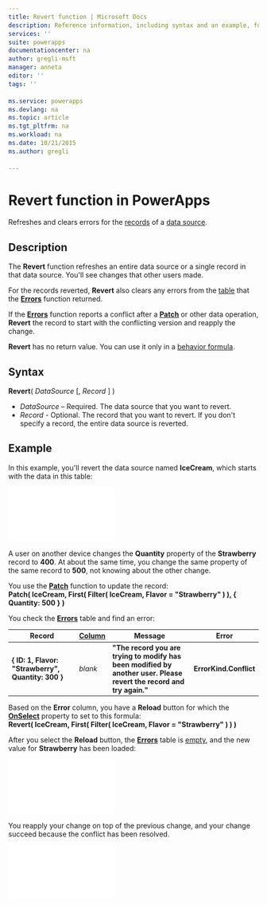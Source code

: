```yaml
---
title: Revert function | Microsoft Docs
description: Reference information, including syntax and an example, for the Revert function in PowerApps
services: ''
suite: powerapps
documentationcenter: na
author: gregli-msft
manager: anneta
editor: ''
tags: ''

ms.service: powerapps
ms.devlang: na
ms.topic: article
ms.tgt_pltfrm: na
ms.workload: na
ms.date: 10/21/2015
ms.author: gregli

---
```

# Revert function in PowerApps
Refreshes and clears errors for the [records](../working-with-tables.md#records) of a [data source](../maker/working-with-data-sources.md).

## Description
The **Revert** function refreshes an entire data source or a single record in that data source. You'll see changes that other users made.

For the records reverted, **Revert** also clears any errors from the [table](../working-with-tables.md) that the **[Errors](function-errors.md)** function returned.

If the **[Errors](function-errors.md)** function reports a conflict after a **[Patch](function-patch.md)** or other data operation, **Revert** the record to start with the conflicting version and reapply the change.

**Revert** has no return value. You can use it only in a [behavior formula](../maker/working-with-formulas-in-depth.md).

## Syntax
**Revert**( *DataSource* [, *Record* ] )

* *DataSource* – Required. The data source that you want to revert.
* *Record* - Optional.  The record that you want to revert.  If you don't specify a record, the entire data source is reverted.

## Example
In this example, you'll revert the data source named **IceCream**, which starts with the data in this table:

![](media/function-revert/icecream.png)

A user on another device changes the **Quantity** property of the **Strawberry** record to **400**.  At about the same time, you change the same property of the same record to **500**, not knowing about the other change.

You use the **[Patch](function-patch.md)** function to update the record:<br>
**Patch( IceCream, First( Filter( IceCream, Flavor = "Strawberry" ) ), { Quantity: 500 } )**

You check the **[Errors](function-errors.md)** table and find an error:

| Record | [Column](../working-with-tables.md#columns) | Message | Error |
| --- | --- | --- | --- |
| **{ ID: 1, Flavor: "Strawberry", Quantity: 300 }** |*blank* |**"The record you are trying to modify has been modified by another user.  Please revert the record and try again."** |**ErrorKind.Conflict** |

Based on the **Error** column, you have a **Reload** button for which the **[OnSelect](../controls/properties-core.md)** property to set to this formula:<br>
**Revert( IceCream, First( Filter( IceCream, Flavor = "Strawberry" ) ) )**

After you select the **Reload** button, the **[Errors](function-errors.md)** table is [empty](function-isblank-isempty.md), and the new value for **Strawberry** has been loaded:

![](media/function-revert/icecream-after.png)

You reapply your change on top of the previous change, and your change succeed because the conflict has been resolved.

![](media/function-revert/icecream-success.png)

